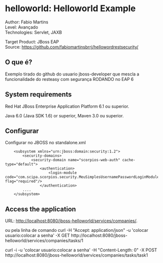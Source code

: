 helloworld: Helloworld Example
===============================
Author: Fabio Martins  
Level: Avançado  
Technologies: Servlet, JAXB  
  
Target Product: JBoss EAP  
Source: <https://github.com/fabiomartinsbrrj/hellowordrestsecurity/>  

O que é?
-----------

Exemplo tirado do github do usuario jboss-developer que mescla a funcionalidade do resteasy com segurança RODANDO no EAP 6


System requirements
-------------------
Red Hat JBoss Enterprise Application Platform 6.1 ou superior. 

Java 6.0 (Java SDK 1.6) or superior, Maven 3.0 ou superior.
 
Configurar
-------------------
Configurar no JBOSS no standalone.xml 

        <subsystem xmlns="urn:jboss:domain:security:1.2">
            <security-domains>
                <security-domain name="scorpios-web-auth" cache-type="default">
                    <authentication>
                        <login-module code="com.scipa.scorpios.security.MeuSimplesUsernamePasswordLoginModule" flag="required"/>
                    </authentication>
			....
        </subsystem>
        
Access the application 
---------------------
URL: <http://localhost:8080/jboss-helloworld/services/companies/>. 

ou pela linha de comando 
 curl -H "Accept: application/json" -u 'colocar usuario:colocar a senha' -X GET http://localhost:8080/jboss-helloworld/services/companies/tasks/1

 curl -i -u 'colocar usuario:colocar a senha' -H "Content-Length: 0" -X POST http://localhost:8080/jboss-helloworld/services/companies/tasks/task1
  



